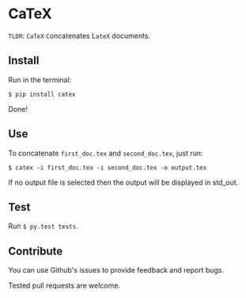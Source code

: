 
# CaTeX

`TLDR`: `CaTeX` `C`oncatenates L`ateX` documents.

## Install

Run in the terminal:

    $ pip install catex

Done!

## Use

To concatenate `first_doc.tex` and `second_doc.tex`, just run:

    $ catex -i first_doc.tex -i second_doc.tex -o output.tex

If no output file is selected then the output
will be displayed in std_out.

## Test

Run `$ py.test tests`.

## Contribute

You can use Github's issues to provide feedback and
report bugs.

Tested pull requests are welcome.